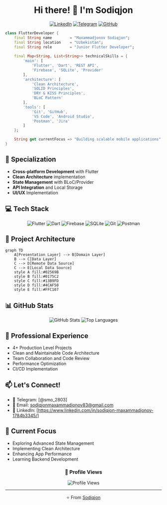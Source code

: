 <div align="center">

# Hi there! 👋 I'm Sodiqjon

[![LinkedIn](https://img.shields.io/badge/LinkedIn-0077B5?style=for-the-badge&logo=linkedin&logoColor=white)](https://www.linkedin.com/in/sodiqjon-maxammadjonov-1784b3345/)
[![Telegram](https://img.shields.io/badge/Telegram-2CA5E0?style=for-the-badge&logo=telegram&logoColor=white)](your_telegram_url)
[![GitHub](https://img.shields.io/badge/GitHub-100000?style=for-the-badge&logo=github&logoColor=white)]([your_github_url](https://github.com/sodiqjon-maxammadjonov))

</div>

```dart
class FlutterDeveloper {
    final String name        = "Maxammadjonov Sodiqjon";  
    final String location    = "Uzbekistan";
    final String role        = "Junior Flutter Developer";
    
    final Map<String, List<String>> technicalSkills = {
        'main': [
            'Flutter', 'Dart', 'REST API',
            'Firebase', 'SQLite', 'Provider'
        ],
        'architecture': [
            'Clean Architecture',
            'SOLID Principles',
            'DRY & KISS Principles',
            'BLoC Pattern'
        ],
        'tools': [
            'Git', 'GitHub',
            'VS Code', 'Android Studio',
            'Postman', 'Jira'
        ]
    };

    String get currentFocus => "Building scalable mobile applications";
}
```

## 🎯 Specialization
- **Cross-platform Development** with Flutter
- **Clean Architecture** implementation
- **State Management** with BLoC/Provider
- **API Integration** and Local Storage
- **UI/UX** Implementation

## 💻 Tech Stack

<div align="center">

![Flutter](https://img.shields.io/badge/Flutter-02569B?style=for-the-badge&logo=flutter&logoColor=white)
![Dart](https://img.shields.io/badge/Dart-0175C2?style=for-the-badge&logo=dart&logoColor=white)
![Firebase](https://img.shields.io/badge/Firebase-FFCA28?style=for-the-badge&logo=firebase&logoColor=black)
![SQLite](https://img.shields.io/badge/SQLite-07405E?style=for-the-badge&logo=sqlite&logoColor=white)
![Git](https://img.shields.io/badge/Git-F05032?style=for-the-badge&logo=git&logoColor=white)
![Postman](https://img.shields.io/badge/Postman-FF6C37?style=for-the-badge&logo=postman&logoColor=white)

</div>

## 🌟 Project Architecture

```mermaid
graph TD
    A[Presentation Layer] --> B[Domain Layer]
    B --> C[Data Layer]
    C --> D[Remote Data Source]
    C --> E[Local Data Source]
    style A fill:#02569B
    style B fill:#0175C2
    style C fill:#13B9FD
    style D fill:#4CAF50
    style E fill:#FFC107
```

## 📊 GitHub Stats

<div align="center">

![GitHub Stats](https://github-readme-stats.vercel.app/api?username=sodiqjon-maxammadjonov&show_icons=true&theme=tokyonight)
![Top Languages](https://github-readme-streak-stats.herokuapp.com/?user=sodiqjon-maxammadjonov&theme=tokyonight)

</div>

## 💼 Professional Experience
- 4+ Production Level Projects
- Clean and Maintainable Code Architecture
- Team Collaboration and Code Review
- Performance Optimization
- CI/CD Implementation

## 📫 Let's Connect!
- 💬 Telegram: [@smo_2803]
- 📧 Email: sodiqjonmaxammadjonov83@gmail.com
- 💼 LinkedIn: [https://www.linkedin.com/in/sodiqjon-maxammadjonov-1784b3345/]

## 🚀 Current Focus
- Exploring Advanced State Management
- Implementing Clean Architecture
- Enhancing App Performance
- Learning Backend Development

<div align="center">

### 👀 Profile Views

![Profile Views](https://komarev.com/ghpvc/?username=sodiqjon-maxammadjonov&color=brightgreen)

---
⭐️ From [Sodiqjon](https://github.com/sodiqjon-maxammadjonov)

</div>
